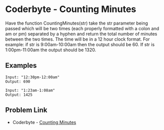 # Coderbyte - Counting Minutes

Have the function CountingMinutes(str) take the str parameter being passed which will be two times (each properly formatted with a colon and am or pm) separated by a hyphen and return the total number of minutes between the two times. The time will be in a 12 hour clock format. For example: if str is 9:00am-10:00am then the output should be 60. If str is 1:00pm-11:00am the output should be 1320.

## Examples

```
Input: "12:30pm-12:00am"
Output: 690
```

```
Input: "1:23am-1:08am"
Output: 1425
```

## Problem Link

- Coderbyte - [Counting Minutes](https://coderbyte.com/editor/Counting%20Minutes:JavaScript)
